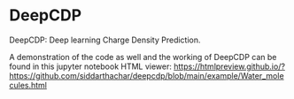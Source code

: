 # DeepCDP
DeepCDP: Deep learning Charge Density Prediction. 


A demonstration of the code as well and the working of DeepCDP can be found in this jupyter notebook HTML viewer: https://htmlpreview.github.io/?https://github.com/siddarthachar/deepcdp/blob/main/example/Water_molecules.html
